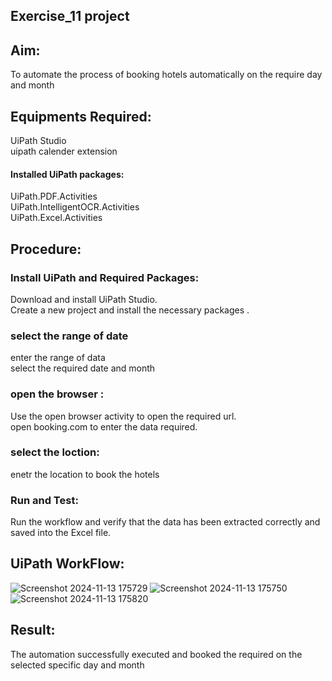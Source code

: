 
## Exercise_11 project 

## Aim:

To automate the process of booking hotels automatically on the require day and month

## Equipments Required:

UiPath Studio<br>
uipath calender extension <br>

#### Installed UiPath packages:

UiPath.PDF.Activities<br>
UiPath.IntelligentOCR.Activities<br>
UiPath.Excel.Activities<br>

## Procedure:

### Install UiPath and Required Packages:

Download and install UiPath Studio.<br>
Create a new project and install the necessary packages .<br>

### select the range of date 

enter the range of data <br>
 select the required date and month<br>



### open the browser :

Use the open browser activity to open the required url.<br>
open booking.com to enter the data required.<br>

### select the loction:
enetr the location to book the hotels

### Run and Test:

Run the workflow and verify that the data has been extracted correctly and saved into the Excel file.

## UiPath WorkFlow:
![Screenshot 2024-11-13 175729](https://github.com/user-attachments/assets/ff5027a3-9de7-48f1-8059-56ea22a8703b)
![Screenshot 2024-11-13 175750](https://github.com/user-attachments/assets/f3152081-a2f4-499c-b97d-6d7581932d0f)
![Screenshot 2024-11-13 175820](https://github.com/user-attachments/assets/02c149f2-0ffb-4f2c-ba7c-d34ee809eca9)



## Result:

The automation successfully executed and booked the required on the selected specific day and month

